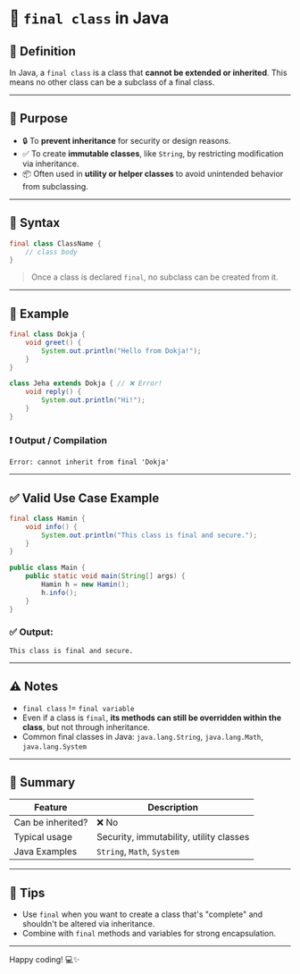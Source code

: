 # 📘 `final class` in Java

## 📌 Definition

In Java, a `final class` is a class that **cannot be extended or inherited**. This means no other class can be a subclass of a final class.

---

## 🎯 Purpose

* 🔒 To **prevent inheritance** for security or design reasons.
* ✅ To create **immutable classes**, like `String`, by restricting modification via inheritance.
* 📦 Often used in **utility or helper classes** to avoid unintended behavior from subclassing.

---

## 🧠 Syntax

```java
final class ClassName {
    // class body
}
```

> Once a class is declared `final`, no subclass can be created from it.

---

## 👀 Example

```java
final class Dokja {
    void greet() {
        System.out.println("Hello from Dokja!");
    }
}

class Jeha extends Dokja { // ❌ Error!
    void reply() {
        System.out.println("Hi!");
    }
}
```

### ❗ Output / Compilation

```
Error: cannot inherit from final 'Dokja'
```

---

## ✅ Valid Use Case Example

```java
final class Hamin {
    void info() {
        System.out.println("This class is final and secure.");
    }
}

public class Main {
    public static void main(String[] args) {
        Hamin h = new Hamin();
        h.info();
    }
}
```

### ✅ Output:

```
This class is final and secure.
```

---

## ⚠️ Notes

* `final class` != `final variable`
* Even if a class is `final`, **its methods can still be overridden within the class**, but not through inheritance.
* Common final classes in Java: `java.lang.String`, `java.lang.Math`, `java.lang.System`

---

## 🧩 Summary

| Feature           | Description                             |
| ----------------- | --------------------------------------- |
| Can be inherited? | ❌ No                                    |
| Typical usage     | Security, immutability, utility classes |
| Java Examples     | `String`, `Math`, `System`              |

---

## 📝 Tips

* Use `final` when you want to create a class that's "complete" and shouldn't be altered via inheritance.
* Combine with `final` methods and variables for strong encapsulation.

---

Happy coding! 💻✨
